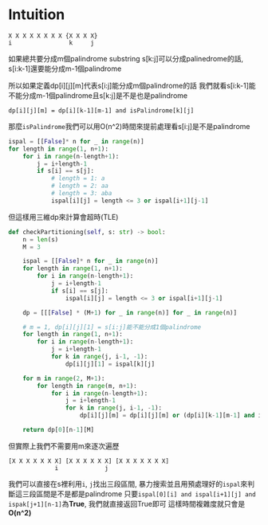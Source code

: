 # Intuition

```
X X X X X X X X {X X X X}
i                k     j
```

如果總共要分成m個palindrome substring
s[k:j]可以分成palinedrome的話, s[i:k-1]還要能分成m-1個palindrome

所以如果定義dp[i][j][m]代表s[i:j]能分成m個palindrome的話
我們就看s[i:k-1]能不能分成m-1個palindrome且s[k:j]是不是也是palindrome

`dp[i][j][m] = dp[i][k-1][m-1] and isPalindrome[k][j]`

那麼`isPalindrome`我們可以用O(n^2)時間來提前處理看s[i:j]是不是palindrome

```py
ispal = [[False]* n for _ in range(n)]
for length in range(1, n+1):
    for i in range(n-length+1):
        j = i+length-1
        if s[i] == s[j]:
            # length = 1: a
            # length = 2: aa
            # length = 3: aba
            ispal[i][j] = length <= 3 or ispal[i+1][j-1]
```

但這樣用三維dp來計算會超時(TLE)
```py
def checkPartitioning(self, s: str) -> bool:
    n = len(s)
    M = 3

    ispal = [[False]* n for _ in range(n)]
    for length in range(1, n+1):
        for i in range(n-length+1):
            j = i+length-1
            if s[i] == s[j]:
                ispal[i][j] = length <= 3 or ispal[i+1][j-1]

    dp = [[[False] * (M+1) for _ in range(n)] for _ in range(n)]

    # m = 1, dp[i][j][1] = s[i:j]能不能分成1個palindrome
    for length in range(1, n+1):
        for i in range(n-length+1):
            j = i+length-1
            for k in range(j, i-1, -1):
                dp[i][j][1] = ispal[k][j]

    for m in range(2, M+1):
        for length in range(m, n+1):
            for i in range(n-length+1):
                j = i+length-1
                for k in range(j, i-1, -1):
                    dp[i][j][m] = dp[i][j][m] or (dp[i][k-1][m-1] and ispal[k][j])

    return dp[0][n-1][M]
```

但實際上我們不需要用m來逐次遍歷

```
[X X X X X X X] [X X X X X X] [X X X X X X X]
             i             j
```

我們可以直接在s裡利用`i`, `j`找出三段區間, 暴力搜索並且用預處理好的`ispal`來判斷這三段區間是不是都是palindrome
只要`ispal[0][i] and ispal[i+1][j] and ispak[j+1][n-1]`為**True**, 我們就直接返回True即可
這樣時間複雜度就只會是**O(n^2)**